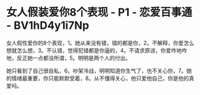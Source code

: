 # 女人假装爱你8个表现 - P1 - 恋爱百事通 - BV1hD4y1i7Np

女人假性爱你的8个表现，1。她从来没有错，错的都是你，2。不解释，你爱怎么想就怎么想，3。不认错，觉得犯错都是你逼的，4。不请求原谅，你爱咋地咋地，反正她一点都没所谓，5。明明是两个人的付出。

她只看到了自己很自私，6。吵架冷战，明明知道你生气了，也不关心你，7。她的情绪最重要，你只能默默受着，8。从不懂得关心，他只爱他自己，你是他的真爱吗。


